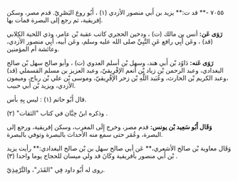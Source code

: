٧٠٥٥ -** قد ت:** يزيد بن أَبي منصور الأزدي (١) ، أَبُو روع البَصْرِيّ. قدم مصر، وسكن إفريقية، ثم رجع إلى البصرة فمات بها.

**رَوَى عَن:** أنس بن مالك (ت) ، ودخين الحجري كاتب عقبة بْن عامر، وذي اللحية الكِلابي (قد) ، وعَن أَبِي رافع عَنِ النَّبِيِّ صلى الله عليه وسلم، وعَن أبيه، أَبِي منصور الأزدي، وعائشة أم المؤمنين.

**رَوَى عَنه:** دَاوُد بْن أَبي هند، وسهل بْن أسلم العدوي (ت) ، وأبو صالح سهل بْن صالح البغدادي، وعبد الرحمن بْن زياد بْن أنعم الإفْرِيقيّ، وعبد العزيز بن مسلم القسملي (قد) ،وعبد الكريم بْن الحارث، وعُبَيد اللَّهِ بْن زحر الإفْرِيقيّ، وموسى بْن علي بْن رباح، وميمون الأزدي، ويزيد بْن أَبي حبيب.

قال أَبُو حاتم (١) : ليس بِهِ بأس.

وذكره ابنُ حِبَّان في كتاب "الثقات" (٢) .

**وَقَال أَبُو سَعِيد بْن يونس:** قدم مصر، وخرج إِلَى المغرب، وسكن إفريقية، ورجع إلى البصرة، وعُمَر حتى سمع منه الأحداث بالبصرة وتوفي بالبصرة.

وَقَال معاوية بْن صالح الأشعري،** عَن أبي صالح سهل بن بْن صالح البغدادي:** رأيت يزيد بْن أَبي منصور بأفريقية وكَانَ قد ولي ميسان للحجاج يوما واحدا (٣) .

روى له أَبُو داود فِي "القَدَر"، والتِّرْمِذِيّ.